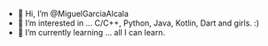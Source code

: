 - 👋 Hi, I’m @MiguelGarciaAlcala
- 👀 I’m interested in ... C/C++, Python, Java, Kotlin, Dart and girls. :)
- 🌱 I’m currently learning ... all I can learn.

<!---
MiguelGarciaAlcala/MiguelGarciaAlcala is a ✨ special ✨ repository because its `README.md` (this file) appears on your GitHub profile.
You can click the Preview link to take a look at your changes.
--->
